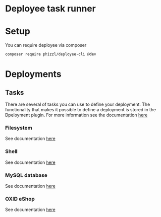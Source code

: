 Deployee task runner
====================

# Setup
You can require deployee via composer
```bash
composer require phizzl/deployee-cli @dev
```

# Deployments
## Tasks
There are several of tasks you can use to define your deployment. The functionality that makes it possible to define a deployment is stored in the Dpeloyment plugin. For more information see the documentation [here](src/Plugins/Deploy/README.md) 

### Filesystem
See documentation [here](src/Plugins/DeployFilesystem/README.md)

### Shell
See documentation [here](src/Plugins/DeployShell/README.md)

### MySQL database
See documentation [here](src/Plugins/DeployDb/README.md)

### OXID eShop
See documentation [here](src/Plugins/DeployOxid/README.md)